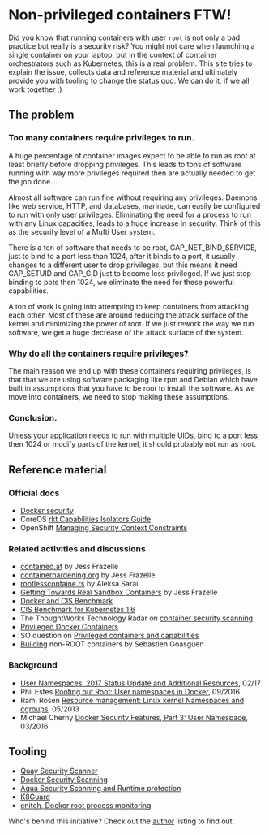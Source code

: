 # Non-privileged containers FTW!

Did you know that running containers with user `root` is not only a bad practice but really is a security risk?
You might not care when launching a single container on your laptop, but in the context of container orchestrators such as Kubernetes, this is a real problem. This site tries to explain the issue, collects data and reference material and ultimately provide you with tooling to change the status quo. We can do it, if we all work together :)

## The problem

### Too many containers require privileges to run.

A huge percentage of container images expect to be able to run as root at least
briefly before dropping privileges.  This leads to tons of software running with
way more privileges required then are actually needed to get the job done.

Almost all software can run fine without requiring any privileges. Daemons like
web service, HTTP, and databases, marinade, can easily be configured to run
with only user privileges.  Eliminating the need for a process to run with any
Linux capacities, leads to a huge increase in security.  Think of this as the
security level of a Mufti User system.

There is a ton of software that needs to be root, CAP_NET_BIND_SERVICE, just to bind to a port less than 1024, after it binds to a port, it usually changes to
a different user to drop privileges, but this means it need CAP_SETUID and CAP_GID just to become less privileged.  If we just stop binding to pots then
1024, we eliminate the need for these powerful capabilities.

A ton of work is going into attempting to keep containers from attacking each
other.  Most of these are around reducing the attack surface of the kernel and
minimizing the power of root.  If we just rework the way we run software, we
get a huge decrease of the attack surface of the system.

### Why do all the containers require privileges?

The main reason we end up with these containers requiring privileges, is that
that we are using software packaging like rpm and Debian which have built in
assumptions that you have to be root to install the software.  As we move into
containers, we need to stop making these assumptions.

### Conclusion.
Unless your application needs to run with multiple UIDs, bind to a port less
then 1024 or modify parts of the kernel, it should probably not run as root.

## Reference material

### Official docs

- [Docker security](https://docs.docker.com/engine/security/security/#linux-kernel-capabilities)
- CoreOS [rkt Capabilities Isolators Guide](https://coreos.com/rkt/docs/latest/capabilities-guide.html)
- OpenShift [Managing Security Context Constraints](https://docs.openshift.org/latest/admin_guide/manage_scc.html)

### Related activities and discussions

- [contained.af](https://contained.af/) by Jess Frazelle
- [containerhardening.org](https://containerhardening.org/) by Jess Frazelle
- [rootlesscontaine.rs](https://rootlesscontaine.rs/) by Aleksa Sarai
- [Getting Towards Real Sandbox Containers](https://blog.jessfraz.com/post/getting-towards-real-sandbox-containers/) by Jess Frazelle
- [Docker and CIS Benchmark](http://blog.aquasec.com/docker-1.11-and-cis-benchmark-whats-new-in-security)
- [CIS Benchmark for Kubernetes 1.6](http://blog.aquasec.com/cis-benchmark-for-kubernetes-security)
- The ThoughtWorks Technology Radar on [container security scanning](https://www.thoughtworks.com/radar/techniques/container-security-scanning)
- [Privileged Docker Containers](http://obrown.io/2016/02/15/privileged-containers.html)
- SO question on [Privileged containers and capabilities](https://stackoverflow.com/questions/36425230/privileged-containers-and-capabilities)
- [Building](https://medium.com/bitnami-perspectives/non-root-containers-to-show-openshift-some-love-3b32d7218ac6) non-ROOT containers by Sebastien Goasguen

### Background

- [User Namespaces: 2017 Status Update and Additional Resources](https://integratedcode.us/2017/02/24/user-namespaces-2017-status-update-and-additional-resources/), 02/17
- Phil Estes [Rooting out Root: User namespaces in Docker](https://events.linuxfoundation.org/sites/events/files/slides/User%20Namespaces%20-%20ContainerCon%202015%20-%2016-9-final_0.pdf), 09/2016
- Rami Rosen [Resource management: Linux kernel Namespaces and cgroups](http://www.haifux.org/lectures/299/netLec7.pdf), 05/2013
- Michael Cherny [Docker Security Features, Part 3: User Namespace](http://blog.aquasec.com/docker-1.10-user-namespace), 03/2016

## Tooling

- [Quay Security Scanner](https://coreos.com/quay-enterprise/docs/latest/security-scanning.html)
- [Docker Security Scanning](https://docs.docker.com/docker-cloud/builds/image-scan/)
- [Aqua Security Scanning and Runtime protection](http://blog.aquasec.com/docker-security-best-practices)
- [K8Guard](http://target.github.io/infrastructure/k8guard-the-guardian-angel-for-kuberentes)
- [cnitch, Docker root process monitoring](https://github.com/nicholasjackson/cnitch)

Who's behind this initiative? Check out the [author](https://github.com/mhausenblas/canihaznonprivilegedcontainers.info/blob/master/AUTHORS.md) listing to find out.
